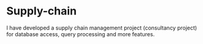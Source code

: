 # Supply-chain
I have developed a supply chain management project (consultancy project) for database access, query processing  and more features. 
